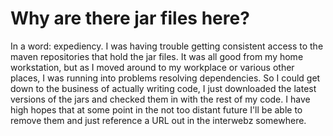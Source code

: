 # Why are there jar files here?
In a word: expediency.  I was having trouble getting consistent access to the maven repositories
that hold the jar files.  It was all good from my home workstation, but as I moved around to my
workplace or various other places, I was running into problems resolving dependencies. So I could
get down to the business of actually writing code, I just downloaded the latest versions of the
jars and checked them in with the rest of my code. I have high hopes that at some point in the
not too distant future I'll be able to remove them and just reference a URL out in the interwebz
somewhere.